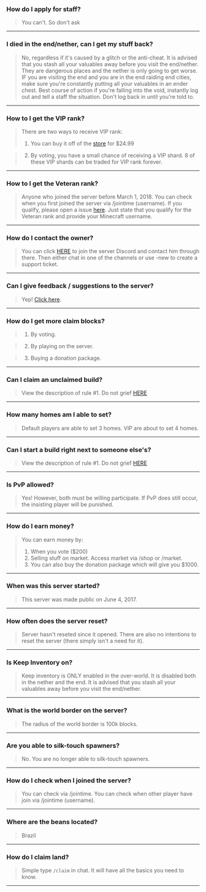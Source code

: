 ### How do I apply for staff?

> You can't. So don't ask

***

### I died in the end/nether, can I get my stuff back?

> No, regardless if it's caused by a glitch or the anti-cheat. It is advised that you stash all your valuables away before you visit the end/nether. They are dangerous places and the nether is only going to get worse.
> IF you are visiting the end and you are in the end raiding end cities, make sure you're constantly putting all your valuables in an ender chest. Best course of action if you're falling into the void, instantly log out and tell a staff the situation. Don't log back in until you're told to.

***


### How to I get the VIP rank?

> There are two ways to receive VIP rank: 
> 1. You can buy it off of the [store](https://cynagen.craftingstore.net) for $24.99 

> 2. By voting, you have a small chance of receiving a VIP shard. 8 of these VIP shards can be traded for VIP rank forever.

***


### How to I get the Veteran rank?

> Anyone who joined the server before March 1, 2018. You can check when you first joined the server via /jointime (username). If you qualify, please open a issue [here](https://github.com/Kyrobi/Cynagen/issues). Just state that you qualify for the Veteran rank and provide your Minecraft username.

***


### How do I contact the owner?

> You can click [HERE](https://discordapp.com/invite/B5JW7qp) to join the server Discord and contact him through there.
> Then either chat in one of the channels or use -new to create a support ticket.

***


### Can I give feedback / suggestions to the server? 

> Yep! [Click here](https://github.com/Kyrobi/Cynagen/issues). 

***


### How do I get more claim blocks?

> 1. By voting.  

> 2. By playing on the server.   

> 3. Buying a donation package.

***


### Can I claim an unclaimed build?

> View the description of rule #1. Do not grief [HERE](https://github.com/Kyrobi/Cynagen/blob/master/Files/Rules.md)

***


### How many homes am I able to set?

> Default players are able to set 3 homes. VIP are about to set 4 homes.

***


### Can I start a build right next to someone else's?

> View the description of rule #1. Do not grief [HERE](https://github.com/Kyrobi/Cynagen/blob/master/Files/Rules.md)

***


### Is PvP allowed?

> Yes! However, both must be willing participate. If PvP does still occur, the insisting player will be punished.

***


### How do I earn money?

> You can earn money by:
> 1. When you vote ($200) 
> 2. Selling stuff on market. Access market via /shop or /market. 
> 3. You can also buy the donation package which will give you $1000.

***


### When was this server started?

> This server was made public on June 4, 2017.

***


### How often does the server reset?

> Server hasn't reseted since it opened. There are also no intentions to reset the server (there simply isn't a need for it).

***


### Is Keep Inventory on?

> Keep inventory is ONLY enabled in the over-world. It is disabled both in the nether and the end. 
> It is advised that you stash all your valuables away before you visit the end/nether.

***


### What is the world border on the server?

> The radius of the world border is 100k blocks. 

***


### Are you able to silk-touch spawners?

> No. You are no longer able to silk-touch spawners.

***


### How do I check when I joined the server?

> You can check via /jointime. You can check when other player have join via /jointime (username).

***


### Where are the beans located?

> Brazil

***


### How do I claim land?

> Simple type `/claim` in chat. It will have all the basics you need to know.



***
